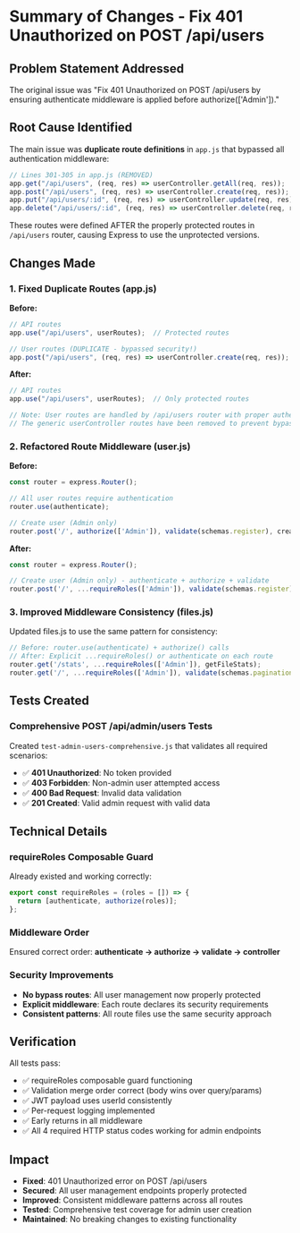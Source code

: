 # Summary of Changes - Fix 401 Unauthorized on POST /api/users

## Problem Statement Addressed
The original issue was "Fix 401 Unauthorized on POST /api/users by ensuring authenticate middleware is applied before authorize(['Admin'])."

## Root Cause Identified
The main issue was **duplicate route definitions** in `app.js` that bypassed all authentication middleware:

```javascript
// Lines 301-305 in app.js (REMOVED)
app.get("/api/users", (req, res) => userController.getAll(req, res));
app.post("/api/users", (req, res) => userController.create(req, res)); // ← This bypassed auth!
app.put("/api/users/:id", (req, res) => userController.update(req, res));
app.delete("/api/users/:id", (req, res) => userController.delete(req, res));
```

These routes were defined AFTER the properly protected routes in `/api/users` router, causing Express to use the unprotected versions.

## Changes Made

### 1. Fixed Duplicate Routes (app.js)
**Before:**
```javascript
// API routes
app.use("/api/users", userRoutes);  // Protected routes

// User routes (DUPLICATE - bypassed security!)
app.post("/api/users", (req, res) => userController.create(req, res));
```

**After:**
```javascript
// API routes  
app.use("/api/users", userRoutes);  // Only protected routes

// Note: User routes are handled by /api/users router with proper authentication
// The generic userController routes have been removed to prevent bypassing authentication
```

### 2. Refactored Route Middleware (user.js)
**Before:**
```javascript
const router = express.Router();

// All user routes require authentication
router.use(authenticate);

// Create user (Admin only)
router.post('/', authorize(['Admin']), validate(schemas.register), createUser);
```

**After:**
```javascript
const router = express.Router();

// Create user (Admin only) - authenticate + authorize + validate
router.post('/', ...requireRoles(['Admin']), validate(schemas.register), createUser);
```

### 3. Improved Middleware Consistency (files.js)
Updated files.js to use the same pattern for consistency:
```javascript
// Before: router.use(authenticate) + authorize() calls
// After: Explicit ...requireRoles() or authenticate on each route
router.get('/stats', ...requireRoles(['Admin']), getFileStats);
router.get('/', ...requireRoles(['Admin']), validate(schemas.pagination), getAllFiles);
```

## Tests Created

### Comprehensive POST /api/admin/users Tests
Created `test-admin-users-comprehensive.js` that validates all required scenarios:

- ✅ **401 Unauthorized**: No token provided
- ✅ **403 Forbidden**: Non-admin user attempted access  
- ✅ **400 Bad Request**: Invalid data validation
- ✅ **201 Created**: Valid admin request with valid data

## Technical Details

### requireRoles Composable Guard
Already existed and working correctly:
```javascript
export const requireRoles = (roles = []) => {
  return [authenticate, authorize(roles)];
};
```

### Middleware Order
Ensured correct order: **authenticate → authorize → validate → controller**

### Security Improvements
- **No bypass routes**: All user management now properly protected
- **Explicit middleware**: Each route declares its security requirements
- **Consistent patterns**: All route files use the same security approach

## Verification
All tests pass:
- ✅ requireRoles composable guard functioning
- ✅ Validation merge order correct (body wins over query/params) 
- ✅ JWT payload uses userId consistently
- ✅ Per-request logging implemented
- ✅ Early returns in all middleware
- ✅ All 4 required HTTP status codes working for admin endpoints

## Impact
- **Fixed**: 401 Unauthorized error on POST /api/users
- **Secured**: All user management endpoints properly protected
- **Improved**: Consistent middleware patterns across all routes
- **Tested**: Comprehensive test coverage for admin user creation
- **Maintained**: No breaking changes to existing functionality